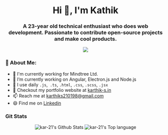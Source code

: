 <h1 align="center">Hi 👋, I'm Kathik</h1>
<h3 align="center">A 23-year old technical enthusiast who does web development. Passionate to contribute open-source projects and make cool products.</h3>
<p align="center"><img src="https://camo.githubusercontent.com/992babdffd8c74a1502de375fbdf7e4d54773242/68747470733a2f2f6d656469612e67697068792e636f6d2f6d656469612f53576f536b4e36447854737a71494b4571762f67697068792e676966" /></p>

### 🤵 About Me:
- 🏦 I'm currently working for Mindtree Ltd.
- 🔭 I’m currently working on Angular, Electron.js and Node.js
- 🌱 I use daily ```.js```,``` .ts```, ```.html```, ```.css```, ```.scss```, ```.jsx```
- 💬 Checkout my portfolio website at <a href="https://karthik-s.in">karthik-s.in</a>
- 📫 Reach me at <a href="mailto:karthiks210198@gmail.com">karthiks210198@gmail.com</a>
- 😄 Find me on <a href="https://www.linkedin.com/in/karthik-s-4ba97212b/">Linkedin</a>

### Git Stats

<p align="center">
  <img alt="kar-21's Github Stats" src="https://github-readme-stats.vercel.app/api?username=kar-21&layout=compact&hide=html&show_icons=true&theme=dracula">
  <img alt="kar-21's Top language" src="https://github-readme-stats.vercel.app/api/top-langs/?username=kar-21&layout=compact&hide=html&show_icons=true&theme=dracula" />
  <!-- <img alt="kar-21's waka time" src="https://github-readme-stats.vercel.app/api/wakatime/?username=kar-21&layout=compact&hide=html&show_icons=true&theme=dracula" /> -->
</p>
